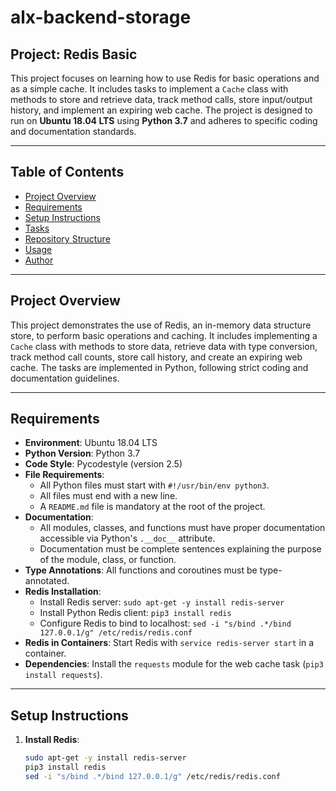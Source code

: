 # alx-backend-storage

## Project: Redis Basic

This project focuses on learning how to use Redis for basic operations and as a simple cache. It includes tasks to implement a `Cache` class with methods to store and retrieve data, track method calls, store input/output history, and implement an expiring web cache. The project is designed to run on **Ubuntu 18.04 LTS** using **Python 3.7** and adheres to specific coding and documentation standards.

---

## Table of Contents

- [Project Overview](#project-overview)
- [Requirements](#requirements)
- [Setup Instructions](#setup-instructions)
- [Tasks](#tasks)
- [Repository Structure](#repository-structure)
- [Usage](#usage)
- [Author](#author)

---

## Project Overview

This project demonstrates the use of Redis, an in-memory data structure store, to perform basic operations and caching. It includes implementing a `Cache` class with methods to store data, retrieve data with type conversion, track method call counts, store call history, and create an expiring web cache. The tasks are implemented in Python, following strict coding and documentation guidelines.

---

## Requirements

- **Environment**: Ubuntu 18.04 LTS
- **Python Version**: Python 3.7
- **Code Style**: Pycodestyle (version 2.5)
- **File Requirements**:
  - All Python files must start with `#!/usr/bin/env python3`.
  - All files must end with a new line.
  - A `README.md` file is mandatory at the root of the project.
- **Documentation**:
  - All modules, classes, and functions must have proper documentation accessible via Python's `.__doc__` attribute.
  - Documentation must be complete sentences explaining the purpose of the module, class, or function.
- **Type Annotations**: All functions and coroutines must be type-annotated.
- **Redis Installation**:
  - Install Redis server: `sudo apt-get -y install redis-server`
  - Install Python Redis client: `pip3 install redis`
  - Configure Redis to bind to localhost: `sed -i "s/bind .*/bind 127.0.0.1/g" /etc/redis/redis.conf`
- **Redis in Containers**: Start Redis with `service redis-server start` in a container.
- **Dependencies**: Install the `requests` module for the web cache task (`pip3 install requests`).

---

## Setup Instructions

1. **Install Redis**:
   ```bash
   sudo apt-get -y install redis-server
   pip3 install redis
   sed -i "s/bind .*/bind 127.0.0.1/g" /etc/redis/redis.conf